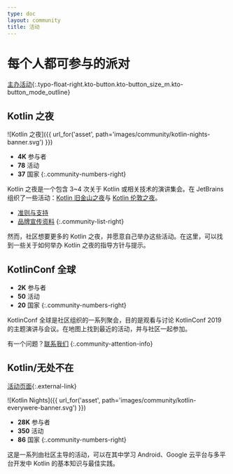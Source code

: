 ```yaml
---
type: doc
layout: community
title: 活动
---
```


# 每个人都可参与的派对

[主办活动](https://surveys.jetbrains.com/s3/1eca96c71ee7){:.typo-float-right.kto-button.kto-button_size_m.kto-button_mode_outline}

## Kotlin 之夜

![Kotlin 之夜]({{ url_for('asset', path='images/community/kotlin-nights-banner.svg') }})

* **4K** 参与者
* **78** 活动
* **37** 国家
 {:.community-numbers-right}
 
Kotlin 之夜是一个包含 3~4 次关于 Kotlin 或相关技术的演讲集会。在 JetBrains 组织了一些活动：[Kotlin 旧金山之夜](https://blog.jetbrains.com/kotlin/2016/06/kotlin-night-recordings/)与 [Kotlin 伦敦之夜](https://blog.jetbrains.com/kotlin/2016/11/kotlin-night-in-london-recordings/)。

* [准则与支持](/community/kotlin-nights/guidelines.html)
* [品牌宣传资料](/community/kotlin-nights/branding.html)
 {:.community-list-right}

然而，社区想要更多的 Kotlin 之夜，并愿意自己举办这些活动。在这里，可以找到一些关于如何举办 Kotlin 之夜的指导方针与提示。
 
## KotlinConf 全球
 
* **2K** 参与者
* **50** 活动
* **20** 国家 
 {:.community-numbers-right}
 
KotlinConf 全球是社区组织的一系列聚会，目的是观看与讨论 KotlinConf 2019 的主题演讲与会议。在地图上找到最近的活动，并与社区一起参加。

有一个问题？[联系我们](mailto:kug@jetbrains.com)
{:.community-attention-info}


## Kotlin/无处不在

[活动页面](http://everywhere.kotlinlang.org){:.external-link}

![Kotlin Nights]({{ url_for('asset', path='images/community/kotlin-everywere-banner.svg') }})


* **28K** 参与者
* **350** 活动
* **86** 国家
 {:.community-numbers-right}

这是一系列由社区主导的活动，可以在其中学习 Android、Google 云平台与多平台开发中 Kotlin 的基本知识与最佳实践。
